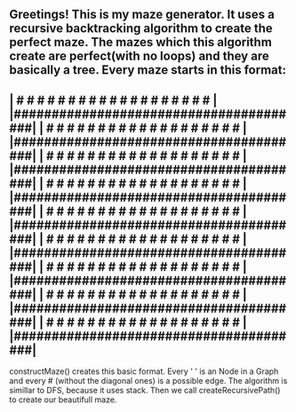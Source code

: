 Greetings! This is my maze generator. It uses a recursive backtracking algorithm to create the perfect maze.
The mazes which this algorithm create are perfect(with no loops) and they are basically a tree. 
Every maze starts in this format: 
-----------------------------------------
| # # # # # # # # # # # # # # # # # # # |
|#######################################|
| # # # # # # # # # # # # # # # # # # # |
|#######################################|
| # # # # # # # # # # # # # # # # # # # |
|#######################################|
| # # # # # # # # # # # # # # # # # # # |
|#######################################|
| # # # # # # # # # # # # # # # # # # # |
|#######################################|
| # # # # # # # # # # # # # # # # # # # |
|#######################################|
| # # # # # # # # # # # # # # # # # # # |
|#######################################|
| # # # # # # # # # # # # # # # # # # # |
|#######################################|
| # # # # # # # # # # # # # # # # # # # |
|#######################################|
-----------------------------------------
constructMaze() creates this basic format.
Every ' ' is an Node in a Graph and every # (without the diagonal ones) is a possible edge.
The algorithm is simillar to DFS, because it uses stack.
Then we call createRecursivePath() to create our beautifull maze.
 